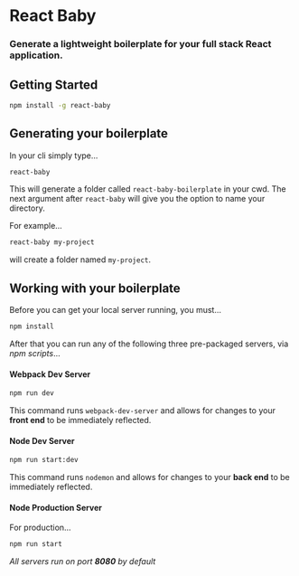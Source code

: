 # React Baby
### Generate a lightweight boilerplate for your full stack React application.

## Getting Started
```bash
npm install -g react-baby
```

## Generating your boilerplate
In your cli simply type...
```bash
react-baby
```
This will generate a folder called ``react-baby-boilerplate`` in your cwd.
The next argument after ``react-baby`` will give you the option to name your directory.

For example...
```bash
react-baby my-project
```
will create a folder named ``my-project``.

## Working with your boilerplate
Before you can get your local server running, you must...
```bash
npm install
```
After that you can run any of the following three pre-packaged servers, via *npm scripts*...

#### Webpack Dev Server
```bash
npm run dev
```
This command runs ``webpack-dev-server`` and allows for changes to your **front end** to be immediately reflected.

#### Node Dev Server
```bash
npm run start:dev
```
This command runs ``nodemon`` and allows for changes to your **back end** to be immediately reflected.
#### Node Production Server
For production...
```bash
npm run start
```
*All servers run on port **8080** by default*